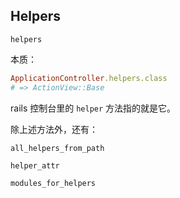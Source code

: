 ## Helpers

```
helpers
```

本质：

```ruby
ApplicationController.helpers.class
# => ActionView::Base
```

rails 控制台里的 `helper` 方法指的就是它。

除上述方法外，还有：

```
all_helpers_from_path

helper_attr

modules_for_helpers
```
